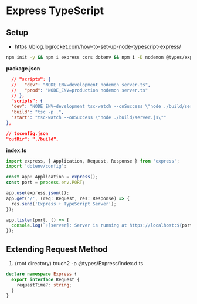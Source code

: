 # Express TypeScript

## Setup

- <https://blog.logrocket.com/how-to-set-up-node-typescript-express/>

```bash
npm init -y && npm i express cors dotenv && npm i -D nodemon @types/express @types/node @types/cors && npx tsc --init
```

**package.json**

```json
  // "scripts": {
  //   "dev": "NODE_ENV=development nodemon server.ts",
  //   "prod": "NODE_ENV=production nodemon server.ts"
  // },
  "scripts": {
  "dev": "NODE_ENV=development tsc-watch --onSuccess \"node ./build/server.js\"",
  "build": "tsc -p .",
  "start": "tsc-watch --onSuccess \"node ./build/server.js\""
},

// tsconfig.json
"outDir": "./build",
```

**index.ts**

```ts
import express, { Application, Request, Response } from 'express';
import 'dotenv/config';

const app: Application = express();
const port = process.env.PORT;

app.use(express.json());
app.get('/', (req: Request, res: Response) => {
  res.send('Express + TypeScript Server');
});

app.listen(port, () => {
  console.log(`⚡️[server]: Server is running at https://localhost:${port}`);
});
```

## Extending Request Method

1. (root directory) touch2 -p @types/Express/index.d.ts

```ts
declare namespace Express {
  export interface Request {
    requestTime?: string;
  }
}
```
